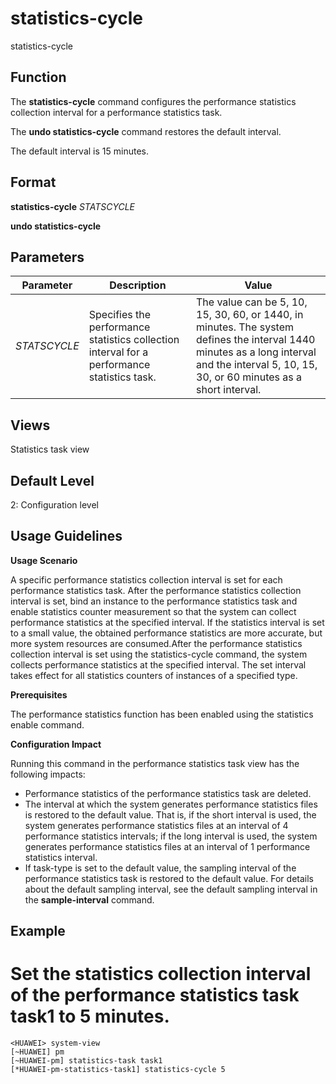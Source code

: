 statistics-cycle
================

statistics-cycle

Function
--------



The **statistics-cycle** command configures the performance statistics collection interval for a performance statistics task.

The **undo statistics-cycle** command restores the default interval.



The default interval is 15 minutes.


Format
------

**statistics-cycle** *STATSCYCLE*

**undo statistics-cycle**


Parameters
----------

| Parameter | Description | Value |
| --- | --- | --- |
| *STATSCYCLE* | Specifies the performance statistics collection interval for a performance statistics task. | The value can be 5, 10, 15, 30, 60, or 1440, in minutes.  The system defines the interval 1440 minutes as a long interval and the interval 5, 10, 15, 30, or 60 minutes as a short interval. |



Views
-----

Statistics task view


Default Level
-------------

2: Configuration level


Usage Guidelines
----------------

**Usage Scenario**

A specific performance statistics collection interval is set for each performance statistics task. After the performance statistics collection interval is set, bind an instance to the performance statistics task and enable statistics counter measurement so that the system can collect performance statistics at the specified interval. If the statistics interval is set to a small value, the obtained performance statistics are more accurate, but more system resources are consumed.After the performance statistics collection interval is set using the statistics-cycle command, the system collects performance statistics at the specified interval. The set interval takes effect for all statistics counters of instances of a specified type.

**Prerequisites**

The performance statistics function has been enabled using the statistics enable command.

**Configuration Impact**

Running this command in the performance statistics task view has the following impacts:

* Performance statistics of the performance statistics task are deleted.
* The interval at which the system generates performance statistics files is restored to the default value. That is, if the short interval is used, the system generates performance statistics files at an interval of 4 performance statistics intervals; if the long interval is used, the system generates performance statistics files at an interval of 1 performance statistics interval.
* If task-type is set to the default value, the sampling interval of the performance statistics task is restored to the default value. For details about the default sampling interval, see the default sampling interval in the **sample-interval** command.


Example
-------

# Set the statistics collection interval of the performance statistics task task1 to 5 minutes.
```
<HUAWEI> system-view
[~HUAWEI] pm
[~HUAWEI-pm] statistics-task task1
[*HUAWEI-pm-statistics-task1] statistics-cycle 5

```